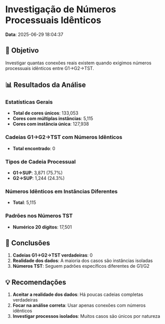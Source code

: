 # Investigação de Números Processuais Idênticos

**Data**: 2025-06-29 18:04:37

## 🎯 Objetivo
Investigar quantas conexões reais existem quando exigimos números processuais idênticos entre G1→G2→TST.

## 📊 Resultados da Análise

### Estatísticas Gerais
- **Total de cores únicos**: 133,053
- **Cores com múltiplas instâncias**: 5,115
- **Cores com instância única**: 127,938

### Cadeias G1→G2→TST com Números Idênticos
- **Total encontrado**: 0

### Tipos de Cadeia Processual
- **G1→SUP**: 3,871 (75.7%)
- **G2→SUP**: 1,244 (24.3%)


### Números Idênticos em Instâncias Diferentes
- **Total**: 5,115

### Padrões nos Números TST
- **Numérico 20 dígitos**: 17,501


## 🚨 Conclusões

1. **Cadeias G1→G2→TST verdadeiras**: 0
2. **Realidade dos dados**: A maioria dos casos são instâncias isoladas
3. **Números TST**: Seguem padrões específicos diferentes de G1/G2

## 💡 Recomendações

1. **Aceitar a realidade dos dados**: Há poucas cadeias completas verdadeiras
2. **Focar na análise correta**: Usar apenas conexões com números idênticos
3. **Investigar processos isolados**: Muitos casos são únicos por natureza
